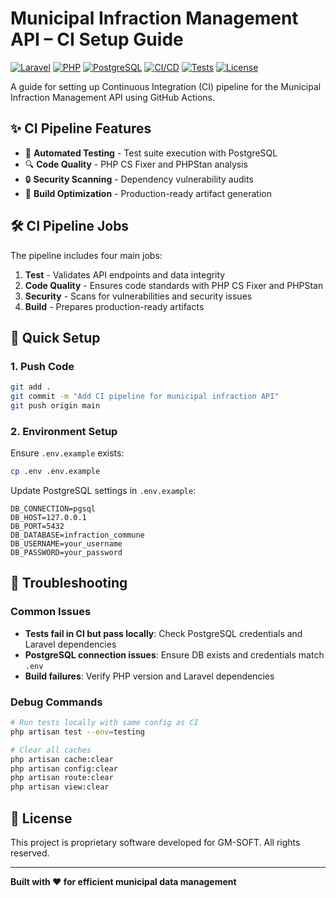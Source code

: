 # Municipal Infraction Management API – CI Setup Guide

[![Laravel](https://img.shields.io/badge/Laravel-9.x-red.svg)](https://laravel.com)
[![PHP](https://img.shields.io/badge/PHP-8.1+-blue.svg)](https://php.net)
[![PostgreSQL](https://img.shields.io/badge/PostgreSQL-15+-blue.svg)](https://postgresql.org)
[![CI/CD](https://img.shields.io/badge/CI/CD-GitHub%20Actions-blue.svg)](https://github.com/features/actions)
[![Tests](https://img.shields.io/badge/Tests-PHPUnit-green.svg)](https://phpunit.de)
[![License](https://img.shields.io/badge/License-Proprietary-orange.svg)](LICENSE)

A guide for setting up Continuous Integration (CI) pipeline for the Municipal Infraction Management API using GitHub Actions.

## ✨ CI Pipeline Features

-   🧪 **Automated Testing** - Test suite execution with PostgreSQL
-   🔍 **Code Quality** - PHP CS Fixer and PHPStan analysis
-   🔒 **Security Scanning** - Dependency vulnerability audits
-   🚀 **Build Optimization** - Production-ready artifact generation

## 🛠️ CI Pipeline Jobs

The pipeline includes four main jobs:

1. **Test** - Validates API endpoints and data integrity
2. **Code Quality** - Ensures code standards with PHP CS Fixer and PHPStan
3. **Security** - Scans for vulnerabilities and security issues
4. **Build** - Prepares production-ready artifacts

## 🚀 Quick Setup

### 1. Push Code

```bash
git add .
git commit -m "Add CI pipeline for municipal infraction API"
git push origin main
```

### 2. Environment Setup

Ensure `.env.example` exists:

```bash
cp .env .env.example
```

Update PostgreSQL settings in `.env.example`:

```env
DB_CONNECTION=pgsql
DB_HOST=127.0.0.1
DB_PORT=5432
DB_DATABASE=infraction_commune
DB_USERNAME=your_username
DB_PASSWORD=your_password
```

## 🚨 Troubleshooting

### Common Issues

-   **Tests fail in CI but pass locally**: Check PostgreSQL credentials and Laravel dependencies
-   **PostgreSQL connection issues**: Ensure DB exists and credentials match `.env`
-   **Build failures**: Verify PHP version and Laravel dependencies

### Debug Commands

```bash
# Run tests locally with same config as CI
php artisan test --env=testing

# Clear all caches
php artisan cache:clear
php artisan config:clear
php artisan route:clear
php artisan view:clear
```

## 📄 License

This project is proprietary software developed for GM-SOFT. All rights reserved.

---

**Built with ❤️ for efficient municipal data management**
